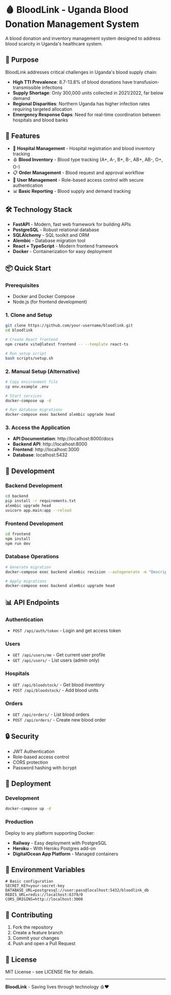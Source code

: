 # 🩸 BloodLink - Uganda Blood Donation Management System

A blood donation and inventory management system designed to address blood scarcity in Uganda's healthcare system.

## 🎯 Purpose

BloodLink addresses critical challenges in Uganda's blood supply chain:
- **High TTI Prevalence**: 8.7-13.8% of blood donations have transfusion-transmissible infections
- **Supply Shortage**: Only 300,000 units collected in 2021/2022, far below demand
- **Regional Disparities**: Northern Uganda has higher infection rates requiring targeted allocation
- **Emergency Response Gaps**: Need for real-time coordination between hospitals and blood banks

## 🚀 Features

- 🏥 **Hospital Management** - Hospital registration and blood inventory tracking
- 🩸 **Blood Inventory** - Blood type tracking (A+, A-, B+, B-, AB+, AB-, O+, O-)
- 📋 **Order Management** - Blood request and approval workflow
- 👥 **User Management** - Role-based access control with secure authentication
- 📊 **Basic Reporting** - Blood supply and demand tracking

## 🛠 Technology Stack

- **FastAPI** - Modern, fast web framework for building APIs
- **PostgreSQL** - Robust relational database
- **SQLAlchemy** - SQL toolkit and ORM
- **Alembic** - Database migration tool
- **React + TypeScript** - Modern frontend framework
- **Docker** - Containerization for easy deployment

## 📦 Quick Start

### Prerequisites
- Docker and Docker Compose
- Node.js (for frontend development)

### 1. Clone and Setup
```bash
git clone https://github.com/your-username/bloodlink.git
cd bloodlink

# Create React frontend
npm create vite@latest frontend -- --template react-ts

# Run setup script
bash scripts/setup.sh
```

### 2. Manual Setup (Alternative)
```bash
# Copy environment file
cp env.example .env

# Start services
docker-compose up -d

# Run database migrations
docker-compose exec backend alembic upgrade head
```

### 3. Access the Application

- **API Documentation**: http://localhost:8000/docs
- **Backend API**: http://localhost:8000
- **Frontend**: http://localhost:3000
- **Database**: localhost:5432

## 🔧 Development

### Backend Development
```bash
cd backend
pip install -r requirements.txt
alembic upgrade head
uvicorn app.main:app --reload
```

### Frontend Development
```bash
cd frontend
npm install
npm run dev
```

### Database Operations
```bash
# Generate migration
docker-compose exec backend alembic revision --autogenerate -m "Description"

# Apply migrations
docker-compose exec backend alembic upgrade head
```

## 📊 API Endpoints

### Authentication
- `POST /api/auth/token` - Login and get access token

### Users
- `GET /api/users/me` - Get current user profile
- `GET /api/users/` - List users (admin only)

### Hospitals
- `GET /api/bloodstock/` - Get blood inventory
- `POST /api/bloodstock/` - Add blood units

### Orders
- `GET /api/orders/` - List blood orders
- `POST /api/orders/` - Create new blood order

## 🔒 Security

- JWT Authentication
- Role-based access control
- CORS protection
- Password hashing with bcrypt

## 🚀 Deployment

### Development
```bash
docker-compose up -d
```

### Production
Deploy to any platform supporting Docker:
- **Railway** - Easy deployment with PostgreSQL
- **Heroku** - With Heroku Postgres add-on
- **DigitalOcean App Platform** - Managed containers

## 📝 Environment Variables

```env
# Basic configuration
SECRET_KEY=your-secret-key
DATABASE_URL=postgresql://user:pass@localhost:5432/bloodlink_db
REDIS_URL=redis://localhost:6379/0
CORS_ORIGINS=http://localhost:3000
```

## 🤝 Contributing

1. Fork the repository
2. Create a feature branch
3. Commit your changes
4. Push and open a Pull Request

## 📄 License

MIT License - see LICENSE file for details.

---

**BloodLink** - Saving lives through technology 🩸❤️ 